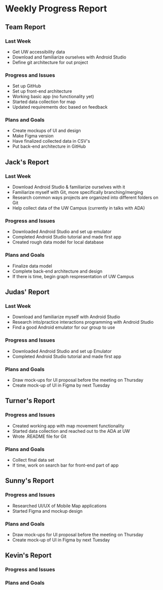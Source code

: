 # Weekly Progress Report
## Team Report
### Last Week
* Get UW accessibility data
* Download and familiarize ourselves with Android Studio
* Define git architecture for out project
### Progress and Issues
* Set up GitHub
* Set up front-end architecture
* Working basic app (no functionality yet)
* Started data collection for map
* Updated requirements doc based on feedback
### Plans and Goals
* Create mockups of UI and design
*   Make Figma version
* Have finalized collected data in CSV's
* Put back-end architecture in GitHub
## Jack's Report
### Last Week
* Download Android Studio & familiarize ourselves with it
* Familiarize myself with Git, more specifically branching/merging
* Research common ways projects are organized into different folders on Git
* Help collect data of the UW Campus (currently in talks with ADA)
### Progress and Issues
* Downloaded Android Studio and set up emulator
* Completed Android Studio tutorial and made first app
* Created rough data model for local database
### Plans and Goals
* Finalize data model
* Complete back-end architecture and design
* If there is time, begin graph respresentation of UW Campus
## Judas' Report
### Last Week
* Download and familiarize myself with Android Studio
* Research into/practice interactions programming with Android Studio
* Find a good Android emulator for our group to use
### Progress and Issues
* Downloaded Android Studio and set up Emulator
* Completed Android Studio tutorial and made first app
### Plans and Goals
* Draw mock-ups for UI proposal before the meeting on Thursday
* Create mock-up of UI in Figma by next Tuesday
## Turner's Report
### Progress and Issues
* Created working app with map movement functionality
* Started data collection and reached out to the ADA at UW
* Wrote .README file for Git
### Plans and Goals
* Collect final data set
* If time, work on search bar for front-end part of app
## Sunny's Report
### Progress and Issues
* Researched UI/UX of Mobile Map applications
* Started Figma and mockup design
### Plans and Goals
* Draw mock-ups for UI proposal before the meeting on Thursday
* Create mock-up of UI in Figma by next Tuesday
## Kevin's Report
### Progress and Issues
### Plans and Goals
